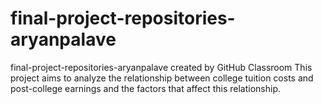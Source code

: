 # final-project-repositories-aryanpalave
final-project-repositories-aryanpalave created by GitHub Classroom
This project aims to analyze the relationship between college tuition costs and post-college earnings and the factors that affect this relationship. 
